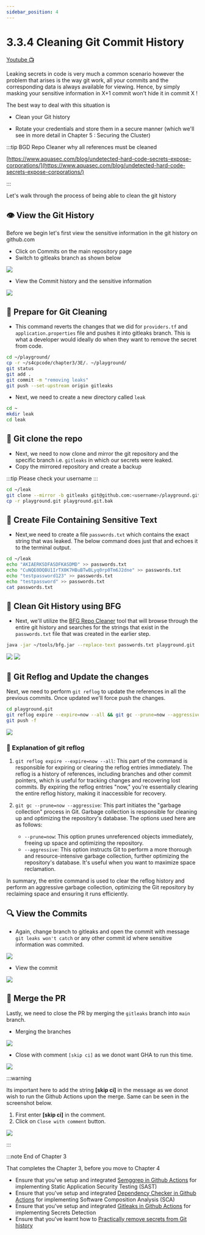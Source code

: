 ```yaml
---
sidebar_position: 4
---
```


# 3.3.4 Cleaning Git Commit History

[Youtube 📺](https://www.youtube.com/watch?v=Am9417a87zU&t=4451s)

Leaking secrets in code is very much a common scenario however the problem that arises is the way git work, all your commits and the corresponding data is always available for viewing. Hence, by simply masking your sensitive information in X+1 commit won't hide it in commit X !

The best way to deal with this situation is

- Clean your Git history

- Rotate your credentials and store them in a secure manner (which we'll see in more detail in Chapter 5 : Securing the Cluster)

:::tip BGD Repo Cleaner why all references must be cleaned 

[https://www.aquasec.com/blog/undetected-hard-code-secrets-expose-corporations/](https://www.aquasec.com/blog/undetected-hard-code-secrets-expose-corporations/)

:::

Let's walk through the process of being able to clean the git history

## 👁️ View the Git History

Before we begin let's first view the sensitive information in the git history on github.com

- Click on Commits on the main repository page
- Switch to gitleaks branch as shown below

![](img/view_commit_history_branch.png)

- View the Commit history and the sensitive information

![](img/view_credentials_in_commit_history.png)

## 🧹 Prepare for Git Cleaning

- This command reverts the changes that we did for `providers.tf` and `application.properties` file and pushes it into gitleaks branch. This is what a developer would ideally do when they want to remove the secret from code.

```bash
cd ~/playground/
cp -r ~/s4cpcode/chapter3/3E/. ~/playground/
git status
git add .
git commit -m "removing leaks"
git push --set-upstream origin gitleaks
```

- Next, we need to create a new directory called `leak`

```bash
cd ~
mkdir leak
cd leak
```

## 🧬 Git clone the repo

- Next, we need to now clone and mirror the git repository and the specific branch i.e. `gitleaks` in which our secrets were leaked.
- Copy the mirrored repository and create a backup

:::tip
Please check your username
:::

```bash
cd ~/leak
git clone --mirror -b gitleaks git@github.com:<username>/playground.git
cp -r playground.git playground.git.bak
```

## 📁 Create File Containing Sensitive Text

- Next,we need to create a file `passwords.txt` which contains the exact string that was leaked.
The below command does just that and echoes it to the terminal output.

```bash
cd ~/leak
echo "AKIAERKSDFASDFKASDMD" >> passwords.txt
echo "CuNQE0DQBU1IrTX0K7HBuBTwBLyq0rp0Tm6J2dne" >> passwords.txt
echo "testpassword123" >> passwords.txt
echo "testpassword" >> passwords.txt
cat passwords.txt
```

## 🧹 Clean Git History using BFG

- Next, we'll utilize the [BFG Repo Cleaner](https://rtyley.github.io/bfg-repo-cleaner) tool that will browse through the entire git history and searches for the strings that exist in the `passwords.txt` file that was created in the earlier step.

```bash
java -jar ~/tools/bfg.jar --replace-text passwords.txt playground.git 
```

![](img/3C_7.png)
![](img/3C_8.png)

## 🔄 Git Reflog and Update the changes

Next, we need to perform `git reflog` to update the references in all the previous commits. Once updated we'll force push the changes.

```bash
cd playground.git
git reflog expire --expire=now --all && git gc --prune=now --aggressive
git push -f
```

![](img/git_reflog.png)

### 📖 Explanation of git reflog

1. `git reflog expire --expire=now --all`: This part of the command is responsible for expiring or clearing the reflog entries immediately. The reflog is a history of references, including branches and other commit pointers, which is useful for tracking changes and recovering lost commits. By expiring the reflog entries "now," you're essentially clearing the entire reflog history, making it inaccessible for recovery.

2. `git gc --prune=now --aggressive`: This part initiates the "garbage collection" process in Git. Garbage collection is responsible for cleaning up and optimizing the repository's database. The options used here are as follows:
   - `--prune=now`: This option prunes unreferenced objects immediately, freeing up space and optimizing the repository.
   - `--aggressive`: This option instructs Git to perform a more thorough and resource-intensive garbage collection, further optimizing the repository's database. It's useful when you want to maximize space reclamation.

In summary, the entire command is used to clear the reflog history and perform an aggressive garbage collection, optimizing the Git repository by reclaiming space and ensuring it runs efficiently.

## 🔍 View the Commits

- Again, change branch to gitleaks and open the commit with message `git leaks won't catch` or any other commit id where sensitive information was commited.

![](img/gitleaks_wont_catch_commit.png)

- View the commit 

![](img/secrets_disappeared.png)

## 🔗 Merge the PR

Lastly, we need to close the PR by merging the `gitleaks` branch into `main` branch.

- Merging the branches

![](img/merge_branches.png)

- Close with comment `[skip ci]` as we donot want GHA to run this time.

![](img/skip_ci.png)

:::warning

Its important here to add the string **[skip ci]** in the message as we donot wish to run the Github Actions upon the merge.
Same can be seen in the screenshot below.

1. First enter **[skip ci]** in the comment.
2. Click on `Close with comment` button.

![](img/skip_ci.png)

:::

:::note End of Chapter 3

That completes the Chapter 3, before you move to Chapter 4

- Ensure that you've setup and integrated [Semggrep in Github Actions](/docs/chapter3-securing-code/static_application_security_testing/semgrep_integration_gha.md) for implementing Static Application Security Testing (SAST)
- Ensure that you've setup and integrated [Dependency Checker in Github Actions](/docs/chapter3-securing-code/software_composition_analysis/introduction_to_dependency_checker.md) for implementing Software Composition Analysis (SCA)
- Ensure that you've setup and integrated [Gitleaks in Github Actions](/docs/chapter3-securing-code/secrets_detection/integrating_gitleaks_gha.md) for implementing Secrets Detection
- Ensure that you've learnt how to [Practically remove secrets from Git history](/docs/chapter3-securing-code/secrets_detection/cleaning_git_commit_history.md)

